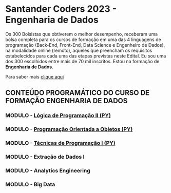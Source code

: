 # Santander Coders 2023 - Engenharia de Dados

<p>Os 300 Bolsistas que obtiverem o melhor desempenho, receberam uma bolsa completa para os cursos de formação em uma das 4 linguagens de programação (Back-End, Front-End, Data Science e Engenheiro de Dados), na modalidade online (remoto), aqueles que preencham os requisitos estabelecidos para cada uma das etapas previstas neste Edital. Eu sou uma dos 300 escolhidos entre mais de 70 mil inscritos. Estou na formação de <b>Engenharia de Dados</b>.</p>

<p>Para saber mais <a href="https://app.becas-santander.com/pt-BR/program/bolsas-santander-tecnologia-santander-coders-2023">clique aqui</a></p>

## CONTEÚDO PROGRAMÁTICO DO CURSO DE FORMAÇÃO ENGENHARIA DE DADOS
### MODULO - <a href="https://github.com/mariliaruth/ADA_Santader-Coders-2023/tree/versao01/L%C3%B3gica%20de%20Programa%C3%A7%C3%A3o%20II%20(PY)%20">Lógica de Programação II (PY)</a>
### MODULO - <a href="https://github.com/mariliaruth/ADA_Santader-Coders-2023/tree/versao01/Programa%C3%A7%C3%A3o%20Orientada%20a%20Objetos%20(PY)">Programação Orientada a Objetos (PY)</a>
### MODULO - <a href="https://github.com/mariliaruth/ADA_Santader-Coders-2023/tree/versao01/Tecnicas_de_Programa%C3%A7%C3%A3o_I">Técnicas de Programação I (PY)</a>
### MODULO - Extração de Dados I
### MODULO - Analytics Engineering
### MODULO - Big Data